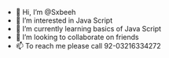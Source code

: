 - 👋 Hi, I’m @Sxbeeh
- 👀 I’m interested in Java Script
- 🌱 I’m currently learning basics of Java Script
- 💞️ I’m looking to collaborate on friends
- 📫 To reach me please call 92-03216334272

<!---
Sxbeeh/Sxbeeh is a ✨ special ✨ repository because its `README.md` (this file) appears on your GitHub profile.
You can click the Preview link to take a look at your changes.
--->

